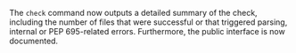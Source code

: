 The `check` command now outputs a detailed summary of the check, including the number of files that were successful or that triggered parsing, internal or PEP 695-related errors. Furthermore, the public interface is now documented.